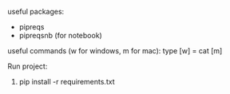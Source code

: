 useful packages:
- pipreqs 
- pipreqsnb (for notebook) 

useful commands (w for windows, m for mac):
type [w] = cat [m]


Run project: 
1. pip install -r requirements.txt














